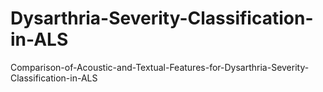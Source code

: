 # Dysarthria-Severity-Classification-in-ALS
Comparison-of-Acoustic-and-Textual-Features-for-Dysarthria-Severity-Classification-in-ALS
